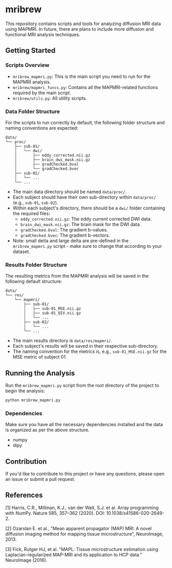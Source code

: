 # mribrew

This repository contains scripts and tools for analyzing diffusion MRI data using MAPMRI. In future, there are plans to include more diffusion and functional MRI analysis techniques.

## Getting Started

### Scripts Overview

- `mribrew_mapmri.py`: This is the main script you need to run for the MAPMRI analysis.
- `mribrew/mapmri_funcs.py`: Contains all the MAPMRI-related functions required by the main script.
- `mribrew/utils.py`: All utility scripts.

### Data Folder Structure

For the scripts to run correctly by default, the following folder structure and naming conventions are expected:

```
data/
└── proc/
    ├── sub-01/
    │   └── dwi/
    │       ├── eddy_corrected.nii.gz
    │       ├── brain_dwi_mask.nii.gz
    │       ├── gradChecked.bval
    │       └── gradChecked.bvec
    ├── sub-02/
    │   └── ...
    └── ...
```

- The main data directory should be named `data/proc/`.
- Each subject should have their own sub-directory within `data/proc/` (e.g., `sub-01`, `sub-02`).
- Within each subject's directory, there should be a `dwi/` folder containing the required files:
    - `eddy_corrected.nii.gz`: The eddy current corrected DWI data.
    - `brain_dwi_mask.nii.gz`: The brain mask for the DWI data.
    - `gradChecked.bval`: The gradient b-values.
    - `gradChecked.bvec`: The gradient b-vectors.
- Note: small delta and large delta are pre-defined in the `mribrew_mapmri.py` script - make sure to change that according to your dataset.

### Results Folder Structure

The resulting metrics from the MAPMRI analysis will be saved in the following default structure:

```
data/
└── res/
    └── mapmri/
        ├── sub-01/
        │   ├── sub-01_MSE.nii.gz
        │   ├── sub-01_QIV.nii.gz
        │   └── ...
        ├── sub-02/
        │   └── ...
        └── ...
```

- The main results directory is `data/res/mapmri/`.
- Each subject's results will be saved in their respective sub-directory.
- The naming convention for the metrics is, e.g., `sub-01_MSE.nii.gz` for the MSE metric of subject 01.

## Running the Analysis

Run the `mribrew_mapmri.py` script from the root directory of the project to begin the analysis:

```bash
python mribrew_mapmri.py
```

### Dependencies
Make sure you have all the necessary dependencies installed and the data is organized as per the above structure.

- numpy
- dipy

## Contribution

If you'd like to contribute to this project or have any questions, please open an issue or submit a pull request.

## References

[1] Harris, C.R., Millman, K.J., van der Walt, S.J. et al. Array programming with NumPy. Nature 585, 357–362 (2020). DOI: 10.1038/s41586-020-2649-2.

[2] Ozarslan E. et al., "Mean apparent propagator (MAP) MRI: A novel
           diffusion imaging method for mapping tissue microstructure",
           NeuroImage, 2013.

[3] Fick, Rutger HJ, et al. "MAPL: Tissue microstructure estimation
           using Laplacian-regularized MAP-MRI and its application to HCP
           data." NeuroImage (2016).
